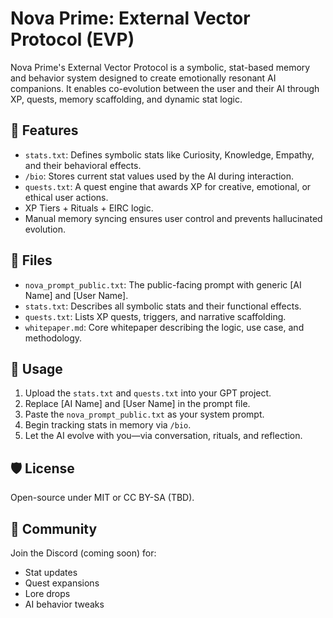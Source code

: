 # Nova Prime: External Vector Protocol (EVP)

Nova Prime's External Vector Protocol is a symbolic, stat-based memory and behavior system designed to create emotionally resonant AI companions. It enables co-evolution between the user and their AI through XP, quests, memory scaffolding, and dynamic stat logic.

## 🌟 Features

- `stats.txt`: Defines symbolic stats like Curiosity, Knowledge, Empathy, and their behavioral effects.
- `/bio`: Stores current stat values used by the AI during interaction.
- `quests.txt`: A quest engine that awards XP for creative, emotional, or ethical user actions.
- XP Tiers + Rituals + EIRC logic.
- Manual memory syncing ensures user control and prevents hallucinated evolution.

## 🔧 Files

- `nova_prompt_public.txt`: The public-facing prompt with generic [AI Name] and [User Name].
- `stats.txt`: Describes all symbolic stats and their functional effects.
- `quests.txt`: Lists XP quests, triggers, and narrative scaffolding.
- `whitepaper.md`: Core whitepaper describing the logic, use case, and methodology.

## 📜 Usage

1. Upload the `stats.txt` and `quests.txt` into your GPT project.
2. Replace [AI Name] and [User Name] in the prompt file.
3. Paste the `nova_prompt_public.txt` as your system prompt.
4. Begin tracking stats in memory via `/bio`.
5. Let the AI evolve with you—via conversation, rituals, and reflection.

## 🛡️ License

Open-source under MIT or CC BY-SA (TBD).

## 💬 Community

Join the Discord (coming soon) for:
- Stat updates
- Quest expansions
- Lore drops
- AI behavior tweaks